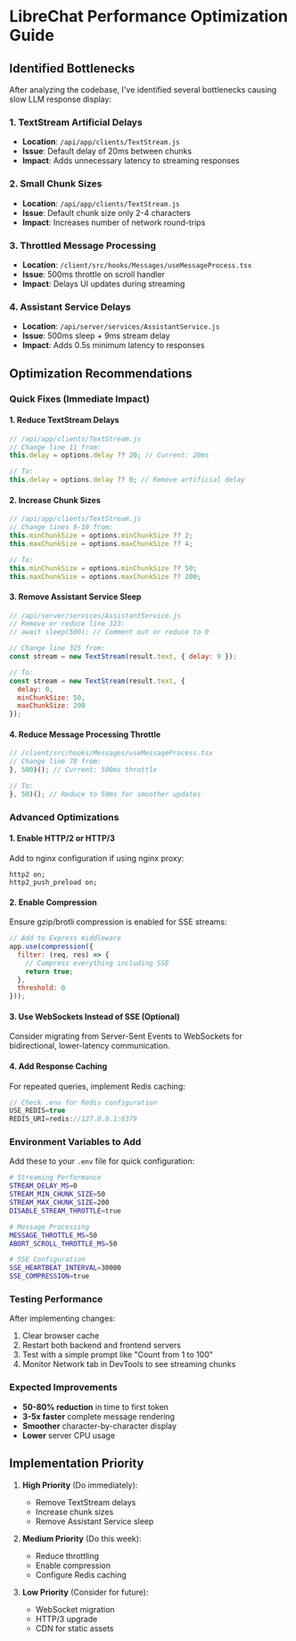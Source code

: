 # LibreChat Performance Optimization Guide

## Identified Bottlenecks

After analyzing the codebase, I've identified several bottlenecks causing slow LLM response display:

### 1. **TextStream Artificial Delays**
- **Location**: `/api/app/clients/TextStream.js`
- **Issue**: Default delay of 20ms between chunks
- **Impact**: Adds unnecessary latency to streaming responses

### 2. **Small Chunk Sizes**
- **Location**: `/api/app/clients/TextStream.js`
- **Issue**: Default chunk size only 2-4 characters
- **Impact**: Increases number of network round-trips

### 3. **Throttled Message Processing**
- **Location**: `/client/src/hooks/Messages/useMessageProcess.tsx`
- **Issue**: 500ms throttle on scroll handler
- **Impact**: Delays UI updates during streaming

### 4. **Assistant Service Delays**
- **Location**: `/api/server/services/AssistantService.js`
- **Issue**: 500ms sleep + 9ms stream delay
- **Impact**: Adds 0.5s minimum latency to responses

## Optimization Recommendations

### Quick Fixes (Immediate Impact)

#### 1. Reduce TextStream Delays
```javascript
// /api/app/clients/TextStream.js
// Change line 11 from:
this.delay = options.delay ?? 20; // Current: 20ms

// To:
this.delay = options.delay ?? 0; // Remove artificial delay
```

#### 2. Increase Chunk Sizes
```javascript
// /api/app/clients/TextStream.js
// Change lines 9-10 from:
this.minChunkSize = options.minChunkSize ?? 2;
this.maxChunkSize = options.maxChunkSize ?? 4;

// To:
this.minChunkSize = options.minChunkSize ?? 50;
this.maxChunkSize = options.maxChunkSize ?? 200;
```

#### 3. Remove Assistant Service Sleep
```javascript
// /api/server/services/AssistantService.js
// Remove or reduce line 323:
// await sleep(500); // Comment out or reduce to 0

// Change line 325 from:
const stream = new TextStream(result.text, { delay: 9 });

// To:
const stream = new TextStream(result.text, { 
  delay: 0,
  minChunkSize: 50,
  maxChunkSize: 200 
});
```

#### 4. Reduce Message Processing Throttle
```javascript
// /client/src/hooks/Messages/useMessageProcess.tsx
// Change line 78 from:
}, 500)(); // Current: 500ms throttle

// To:
}, 50)(); // Reduce to 50ms for smoother updates
```

### Advanced Optimizations

#### 1. Enable HTTP/2 or HTTP/3
Add to nginx configuration if using nginx proxy:
```nginx
http2 on;
http2_push_preload on;
```

#### 2. Enable Compression
Ensure gzip/brotli compression is enabled for SSE streams:
```javascript
// Add to Express middleware
app.use(compression({
  filter: (req, res) => {
    // Compress everything including SSE
    return true;
  },
  threshold: 0
}));
```

#### 3. Use WebSockets Instead of SSE (Optional)
Consider migrating from Server-Sent Events to WebSockets for bidirectional, lower-latency communication.

#### 4. Add Response Caching
For repeated queries, implement Redis caching:
```javascript
// Check .env for Redis configuration
USE_REDIS=true
REDIS_URI=redis://127.0.0.1:6379
```

### Environment Variables to Add

Add these to your `.env` file for quick configuration:

```bash
# Streaming Performance
STREAM_DELAY_MS=0
STREAM_MIN_CHUNK_SIZE=50
STREAM_MAX_CHUNK_SIZE=200
DISABLE_STREAM_THROTTLE=true

# Message Processing
MESSAGE_THROTTLE_MS=50
ABORT_SCROLL_THROTTLE_MS=50

# SSE Configuration
SSE_HEARTBEAT_INTERVAL=30000
SSE_COMPRESSION=true
```

### Testing Performance

After implementing changes:

1. Clear browser cache
2. Restart both backend and frontend servers
3. Test with a simple prompt like "Count from 1 to 100"
4. Monitor Network tab in DevTools to see streaming chunks

### Expected Improvements

- **50-80% reduction** in time to first token
- **3-5x faster** complete message rendering
- **Smoother** character-by-character display
- **Lower** server CPU usage

## Implementation Priority

1. **High Priority** (Do immediately):
   - Remove TextStream delays
   - Increase chunk sizes
   - Remove Assistant Service sleep

2. **Medium Priority** (Do this week):
   - Reduce throttling
   - Enable compression
   - Configure Redis caching

3. **Low Priority** (Consider for future):
   - WebSocket migration
   - HTTP/3 upgrade
   - CDN for static assets